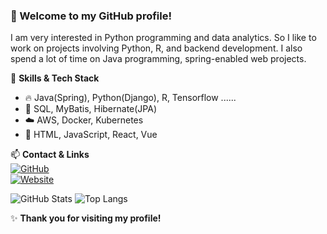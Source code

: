 ### 👋 Welcome to my GitHub profile!

I am very interested in Python programming and data analytics.
So I like to work on projects involving Python, R, and backend development.
I also spend a lot of time on Java programming, spring-enabled web projects.

🌱 **Skills & Tech Stack**  
- 🔥 Java(Spring), Python(Django), R, Tensorflow ......  
- 💾 SQL, MyBatis, Hibernate(JPA)  
- ☁️ AWS, Docker, Kubernetes  
- 🎨 HTML, JavaScript, React, Vue  

📫 **Contact & Links**  
[![GitHub](https://img.shields.io/badge/GitHub-pykwon-blue?logo=github)](https://github.com/pykwon)  
[![Website](https://img.shields.io/badge/Website-Visit-green?logo=google-chrome)](http://cafe.daum.net/flowlife)

![GitHub Stats](https://github-readme-stats.vercel.app/api?username=pykwon&show_icons=true&theme=radical)
![Top Langs](https://github-readme-stats.vercel.app/api/top-langs/?username=pykwon&layout=compact)

✨ **Thank you for visiting my profile!**
